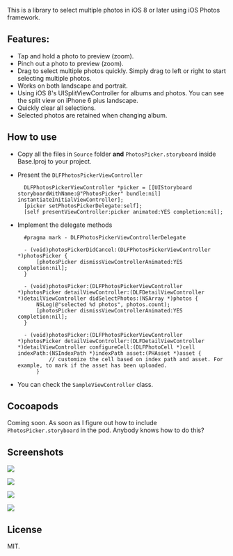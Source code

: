 This is a library to select multiple photos in iOS 8 or later using iOS Photos framework.

Features:
-

- Tap and hold a photo to preview (zoom).
- Pinch out a photo to preview (zoom).
- Drag to select multiple photos quickly. Simply drag to left or right to start selecting multiple photos.
- Works on both landscape and portrait.
- Using iOS 8's UISplitViewController for albums and photos. You can see the split view on iPhone 6 plus landscape.
- Quickly clear all selections.
- Selected photos are retained when changing album.

How to use
-

- Copy all the files in `Source` folder **and** `PhotosPicker.storyboard` inside Base.lproj to your project.
- Present the `DLFPhotosPickerViewController`

		DLFPhotosPickerViewController *picker = [[UIStoryboard storyboardWithName:@"PhotosPicker" bundle:nil] instantiateInitialViewController];
    	[picker setPhotosPickerDelegate:self];
    	[self presentViewController:picker animated:YES completion:nil];

- Implement the delegate methods

		#pragma mark - DLFPhotosPickerViewControllerDelegate

		- (void)photosPickerDidCancel:(DLFPhotosPickerViewController *)photosPicker {
    		[photosPicker dismissViewControllerAnimated:YES completion:nil];
		}

		- (void)photosPicker:(DLFPhotosPickerViewController *)photosPicker detailViewController:(DLFDetailViewController *)detailViewController didSelectPhotos:(NSArray *)photos {
    		NSLog(@"selected %d photos", photos.count);
    		[photosPicker dismissViewControllerAnimated:YES completion:nil];
		}

		- (void)photosPicker:(DLFPhotosPickerViewController *)photosPicker detailViewController:(DLFDetailViewController *)detailViewController configureCell:(DLFPhotoCell *)cell indexPath:(NSIndexPath *)indexPath asset:(PHAsset *)asset {
		        // customize the cell based on index path and asset. For example, to mark if the asset has been uploaded.
		    }

- You can check the `SampleViewController` class.
		
Cocoapods
-

Coming soon. As soon as I figure out how to include `PhotosPicker.storyboard` in the pod. Anybody knows how to do this?

Screenshots
-

![](https://github.com/nicnocquee/DLFPhotosPicker/raw/master/screenshots/screenshot1.png)

![](https://github.com/nicnocquee/DLFPhotosPicker/raw/master/screenshots/screenshot2.png)

![](https://raw.githubusercontent.com/nicnocquee/DLFPhotosPicker/master/screenshots/screenshot3.png)

![](https://github.com/nicnocquee/DLFPhotosPicker/raw/master/screenshots/screenshot4.png)


License
-

MIT.